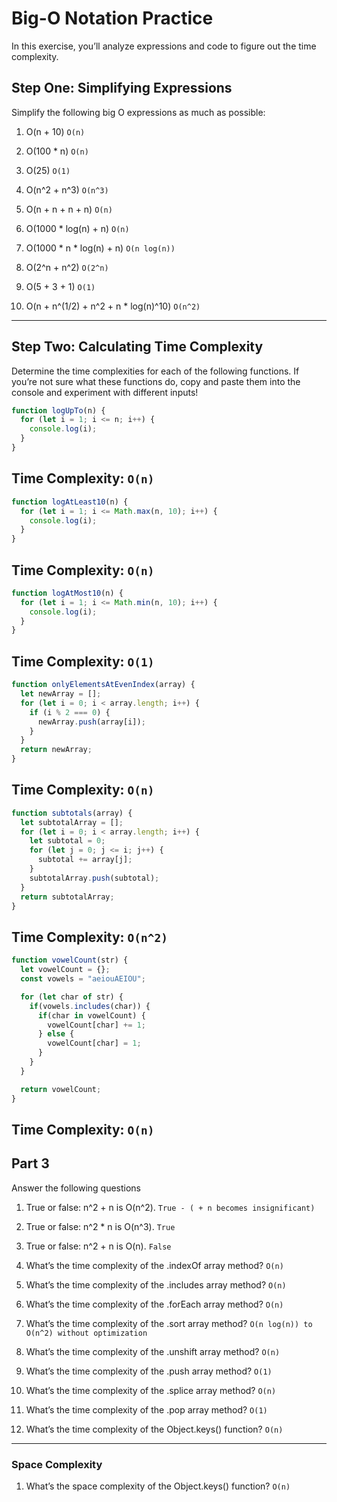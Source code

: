 # **Big-O Notation Practice**

In this exercise, you’ll analyze expressions and code to figure out the time complexity.

## **Step One: Simplifying Expressions**

Simplify the following big O expressions as much as possible:

1. O(n + 10)
   `O(n)`

2. O(100 * n)
    `O(n)`

3. O(25)
    `O(1)`

4. O(n^2 + n^3)
    `O(n^3)`

5. O(n + n + n + n)
    `O(n)`

6. O(1000 * log(n) + n)
    `O(n)`

7. O(1000 * n * log(n) + n)
    `O(n log(n))`

8. O(2^n + n^2)
    `O(2^n)`

9.  O(5 + 3 + 1)
    `O(1)`

10. O(n + n^(1/2) + n^2 + n * log(n)^10)
    `O(n^2)`
---
## **Step Two: Calculating Time Complexity**

Determine the time complexities for each of the following functions. If you’re not sure what these functions do, copy and paste them into the console and experiment with different inputs!

```javascript
function logUpTo(n) {
  for (let i = 1; i <= n; i++) {
    console.log(i);
  }
}
```
Time Complexity:
`O(n)`
---
```javascript
function logAtLeast10(n) {
  for (let i = 1; i <= Math.max(n, 10); i++) {
    console.log(i);
  }
}
```
Time Complexity:
`O(n)`
---
```javascript
function logAtMost10(n) {
  for (let i = 1; i <= Math.min(n, 10); i++) {
    console.log(i);
  }
}
```
Time Complexity:
`O(1)`
---
```javascript
function onlyElementsAtEvenIndex(array) {
  let newArray = [];
  for (let i = 0; i < array.length; i++) {
    if (i % 2 === 0) {
      newArray.push(array[i]);
    }
  }
  return newArray;
}
```
Time Complexity:
`O(n)`
---
```javascript
function subtotals(array) {
  let subtotalArray = [];
  for (let i = 0; i < array.length; i++) {
    let subtotal = 0;
    for (let j = 0; j <= i; j++) {
      subtotal += array[j];
    }
    subtotalArray.push(subtotal);
  }
  return subtotalArray;
}
```
Time Complexity:
`O(n^2)`
---
```javascript
function vowelCount(str) {
  let vowelCount = {};
  const vowels = "aeiouAEIOU";

  for (let char of str) {
    if(vowels.includes(char)) {
      if(char in vowelCount) {
        vowelCount[char] += 1;
      } else {
        vowelCount[char] = 1;
      }
    }
  }

  return vowelCount;
}
```
Time Complexity:
`O(n)`
---
## **Part 3**

Answer the following questions

1. True or false: n^2 + n is O(n^2).
    `True - ( + n becomes insignificant)`

2. True or false: n^2 * n is O(n^3).
   `True`

3. True or false: n^2 + n is O(n).
   `False`

4. What’s the time complexity of the .indexOf array method?
    `O(n)`

5. What’s the time complexity of the .includes array method?
    `O(n)`

6. What’s the time complexity of the .forEach array method?
    `O(n)`

7. What’s the time complexity of the .sort array method?
    `O(n log(n)) to O(n^2) without optimization`

8. What’s the time complexity of the .unshift array method?
    `O(n)`

9.  What’s the time complexity of the .push array method?
    `O(1)`
    
10. What’s the time complexity of the .splice array method?
    `O(n)`

11. What’s the time complexity of the .pop array method?
    `O(1)`

12. What’s the time complexity of the Object.keys() function?
    `O(n)`

---

### Space Complexity

1. What’s the space complexity of the Object.keys() function?
    `O(n)`